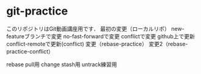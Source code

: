 # git-practice
このリポジトリはGit動画講座用です．
最初の変更（ローカルリポ）
new-featureブランチで変更
no-fast-forwardで変更
conflictで変更
github上で更新
conflict-remoteで更新(conflict)
変更（rebase-practice）
変更2（rebase-practice-conflict）

rebase pull用
change stash用
untrack練習用